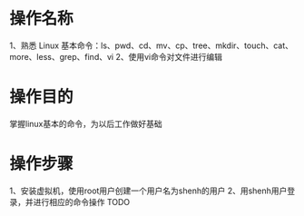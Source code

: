 # 操作名称

1、熟悉 Linux 基本命令：ls、pwd、cd、mv、cp、tree、mkdir、touch、cat、more、less、grep、find、vi
2、使用vi命令对文件进行编辑

# 操作目的
掌握linux基本的命令，为以后工作做好基础


# 操作步骤
1、安装虚拟机，使用root用户创建一个用户名为shenh的用户
2、用shenh用户登录，并进行相应的命令操作
TODO
